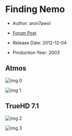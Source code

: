 # Finding Nemo

* Author: aron7awol

* [Forum Post](https://www.avsforum.com/threads/bass-eq-for-filtered-movies.2995212/post-56818076)

* Release Date: 2012-12-04
* Production Year: 2003

## Atmos

![img 0](https://i.imgur.com/GqgGvnY.jpg)

![img 1](https://i.imgur.com/98NuiEt.png)

## TrueHD 7.1

![img 2](https://i.imgur.com/5JMSnCl.jpg)

![img 3](https://i.imgur.com/dbY35UC.jpg)

